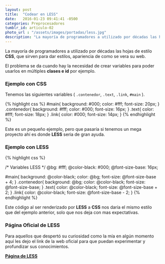 ```yaml
---
layout: post
title:  "Codear en LESS"
date:   2016-01-23 09:41:41 -0500
categories: Preprocesadores
tumblr_id: articulo-02
photo_url : "/assets/images/portadas/less.jpg"
description: "La mayoría de programadores a utilizado por décadas las hojas de estilo CSS, que sirven para dar estilos, apariencia de como se vera su web"
---
```


La mayoría de programadores a utilizado por décadas las hojas de estilo __CSS__, que sirven para dar estilos, apariencia de como se vera su web.

El problema se da cuando hay la necesidad de crear variables para poder usarlos en múltiples **clases e id** por ejemplo.

### Ejemplo con CSS
Tenemos las siguientes variables ( `.contenedor`, `.text`, `.link`, `#main` ).

{% highlight css %}
#main{
	background: #000;
	color: #fff;
	font-size: 20px;
}
.contenedor{
	background: #fff;
	color: #000;
	font-size: 16px;
}
.text{
	color: #fff;
	font-size: 18px;
}
.link{
	color: #000;
	font-size: 14px;
}
{% endhighlight %}

Este es un pequeño ejemplo, pero que pasaría si tenemos un mega proyecto ahí es donde **LESS** seria de gran ayuda.

### Ejemplo con LESS

{% highlight css %}

/* 
Variables LESS 
*/
@bg: #fff;
@color-black: #000;
@font-size-base: 16px;

#main{
	background: @color-black;
	color: @bg;
	font-size: @font-size-base + 4;
}
.contenedor{
	background: @bg;
	color: @color-black;
	font-size: @font-size-base;
}
.text{
	color: @color-black;
	font-size: @font-size-base + 2;
}
.link{
	color: @color-black;
	font-size: @font-size-base - 2;
}
{% endhighlight %}

Este código al ser renderizado por **LESS** a **CSS** nos daría el mismo estilo que del ejemplo anterior, solo que nos deja con mas expectativas.

### Página Oficial de LESS

Para aquellos que despertó su curiosidad como la mía en algún momento aquí les dejo el link de la web oficial para que puedan experimentar y profundizar sus conocimientos.

<a class="btn btn-link" href="http://lesscss.org/" title="LESS">**Página de LESS**</a>